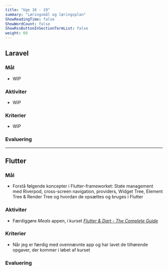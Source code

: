 ```yaml
---
title: "Uge 18 - 19"
summary: "Læringsmål og læringsplan"
ShowReadingTime: false
ShowWordCount: false
ShowRssButtonInSectionTermList: false
weight: 60
---
```


## Laravel

### Mål
- WIP

### Aktiviter
- WIP

### Kriterier
- WIP

### Evaluering


---

## Flutter

### Mål
- Forstå følgende koncepter i Flutter-frameworket:
State management med Riverpod, cross-screen navigation, providers, Widget Tree, Element Tree & Render Tree og hvordan de opsættes og bruges i Flutter

### Aktiviter
- Færdiggøre *Meals* appen, i kurset [*Flutter & Dart - The Complete Guide*](https://www.udemy.com/course/learn-flutter-dart-to-build-ios-android-apps/)

### Kriterier
- Når jeg er færdig med ovennævnte app og har lavet de tilhørende opgaver, der kommer i løbet af kurset

### Evaluering